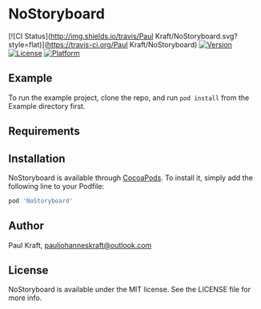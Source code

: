 # NoStoryboard

[![CI Status](http://img.shields.io/travis/Paul Kraft/NoStoryboard.svg?style=flat)](https://travis-ci.org/Paul Kraft/NoStoryboard)
[![Version](https://img.shields.io/cocoapods/v/NoStoryboard.svg?style=flat)](http://cocoapods.org/pods/NoStoryboard)
[![License](https://img.shields.io/cocoapods/l/NoStoryboard.svg?style=flat)](http://cocoapods.org/pods/NoStoryboard)
[![Platform](https://img.shields.io/cocoapods/p/NoStoryboard.svg?style=flat)](http://cocoapods.org/pods/NoStoryboard)

## Example

To run the example project, clone the repo, and run `pod install` from the Example directory first.

## Requirements

## Installation

NoStoryboard is available through [CocoaPods](http://cocoapods.org). To install
it, simply add the following line to your Podfile:

```ruby
pod 'NoStoryboard'
```

## Author

Paul Kraft, pauljohanneskraft@outlook.com

## License

NoStoryboard is available under the MIT license. See the LICENSE file for more info.
